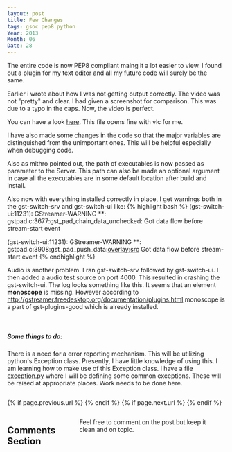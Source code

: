 ```yaml
---
layout: post
title: Few Changes
tags: gsoc pep8 python
Year: 2013
Month: 06
Date: 28
---
```


<p>
	The entire code is now PEP8 compliant maing it a lot easier to view. I found out a plugin for my text editor and all my future code will surely be the same.
</p>
<p>
	Earlier i wrote about how I was not getting output correctly. The video was not "pretty" and clear. I had given a screenshot for comparison. This was due to a typo in the caps. Now, the video is perfect.
</p>
<p>
	You can have a look <a href="/video/record 2013-06-27 201241.data">here</a>. This file opens fine with vlc for me.
</p>
<p>
	I have also made some changes in the code so that the major variables are distinguished from the unimportant ones. This will be helpful especially when debugging code.
</p>
<p>
	Also as mithro pointed out, the path of executables is now passed as parameter to the Server. This path can also be made an optional argument in case all the executables are in some default location after build and install.
</p>
<p>
	Also now with everything installed correctly in place, I get warnings both in the gst-switch-srv and gst-switch-ui like:
	{% highlight bash %}
(gst-switch-ui:11231): GStreamer-WARNING **: gstpad.c:3677:gst_pad_chain_data_unchecked:<overlay:sink> Got data flow before stream-start event
 
(gst-switch-ui:11231): GStreamer-WARNING **: gstpad.c:3908:gst_pad_push_data:<overlay:src> Got data flow before stream-start event
	{% endhighlight %}
</p>
<p>
	Audio is another problem. I ran gst-switch-srv followed by gst-switch-ui. I then added a audio test source on port 4000. This resulted in crashing the gst-switch-ui. The log looks something like this. 
	<script src="https://gist.github.com/hyades/5884014.js"></script>
	It seems that an element <b>monoscope</b> is missing. However according to <a href="http://gstreamer.freedesktop.org/documentation/plugins.html">http://gstreamer.freedesktop.org/documentation/plugins.html</a> monoscope is a part of gst-plugins-good which is already installed.
</p>
<br>
<h5>
	Some things to do:
</h5>
<p>
	There is a need for a error reporting mechanism. This will be utilizing python's Exception class. Presently, I have little knowledge of using this. I am learning how to make use of this Exception class. I have a file <a href="https://github.com/hyades/gst-switch/blob/python-api/python-api/gstswitch/exception.py">exception.py</a> where I will be defining some common exceptions. These will be raised at appropriate places. Work needs to be done here.
</p>

<div class="row">	
	<div class="span9 column">
			<p class="pull-right">{% if page.previous.url %} <a href="{{page.previous.url}}" title="Previous Post: {{page.previous.title}}"><i class="icon-chevron-left"></i></a> 	{% endif %}   {% if page.next.url %} 	<a href="{{page.next.url}}" title="Next Post: {{page.next.title}}"><i class="icon-chevron-right"></i></a> 	{% endif %} </p>  
	</div>

</div>

<div class="row">	
    <div class="span9 columns">    
		<h2>Comments Section</h2>
	    <p>Feel free to comment on the post but keep it clean and on topic.</p>	
		<div id="disqus_thread"></div>
		<script type="text/javascript">
			/* * * CONFIGURATION VARIABLES: EDIT BEFORE PASTING INTO YOUR WEBPAGE * * */
			var disqus_shortname = 'aayushahuja'; // required: replace example with your forum shortname
			
			
			/* * * DON'T EDIT BELOW THIS LINE * * */
			(function() {
				var dsq = document.createElement('script'); dsq.type = 'text/javascript'; dsq.async = true;
				dsq.src = 'http://' + disqus_shortname + '.disqus.com/embed.js';
				(document.getElementsByTagName('head')[0] || document.getElementsByTagName('body')[0]).appendChild(dsq);
			})();
		</script>
		<noscript>Please enable JavaScript to view the <a href="http://disqus.com/?ref_noscript">comments powered by Disqus.</a></noscript>
		<a href="http://disqus.com" class="dsq-brlink">blog comments powered by <span class="logo-disqus">Disqus</span></a>
	</div>
</div>

<!-- Twitter -->
<script>!function(d,s,id){var js,fjs=d.getElementsByTagName(s)[0];if(!d.getElementById(id)){js=d.createElement(s);js.id=id;js.src="//platform.twitter.com/widgets.js";fjs.parentNode.insertBefore(js,fjs);}}(document,"script","twitter-wjs");</script>

<!-- Google + -->
<script type="text/javascript">
  (function() {
    var po = document.createElement('script'); po.type = 'text/javascript'; po.async = true;
    po.src = 'https://apis.google.com/js/plusone.js';
    var s = document.getElementsByTagName('script')[0]; s.parentNode.insertBefore(po, s);
  })();
</script>
<!-- Written by hyades -->

